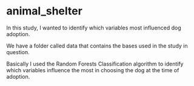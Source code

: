 # animal_shelter

In this study, I wanted to identify which variables most influenced dog adoption.

We have a folder called data that contains the bases used in the study in question.

Basically I used the Random Forests Classification algorithm to identify which variables influence the most in choosing the dog at the time of adoption.

